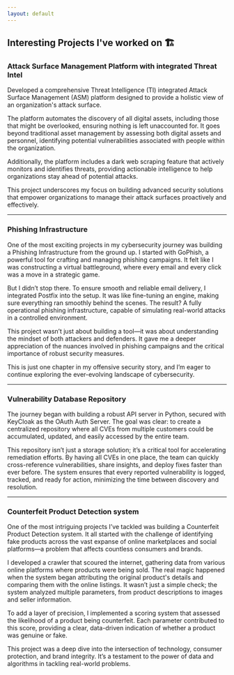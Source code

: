 ```yaml
---
layout: default
---
```



## Interesting Projects I've worked on 🏗

### Attack Surface Management Platform with integrated Threat Intel 
Developed a comprehensive Threat Intelligence (TI) integrated Attack Surface Management (ASM) platform designed to provide a holistic view of an organization's attack surface.

The platform automates the discovery of all digital assets, including those that might be overlooked, ensuring nothing is left unaccounted for. It goes beyond traditional asset management by assessing both digital assets and personnel, identifying potential vulnerabilities associated with people within the organization.

Additionally, the platform includes a dark web scraping feature that actively monitors and identifies threats, providing actionable intelligence to help organizations stay ahead of potential attacks.

This project underscores my focus on building advanced security solutions that empower organizations to manage their attack surfaces proactively and effectively.

* * *

### Phishing Infrastructure
One of the most exciting projects in my cybersecurity journey was building a Phishing Infrastructure from the ground up. I started with GoPhish, a powerful tool for crafting and managing phishing campaigns. It felt like I was constructing a virtual battleground, where every email and every click was a move in a strategic game.

But I didn’t stop there. To ensure smooth and reliable email delivery, I integrated Postfix into the setup. It was like fine-tuning an engine, making sure everything ran smoothly behind the scenes. The result? A fully operational phishing infrastructure, capable of simulating real-world attacks in a controlled environment.

This project wasn’t just about building a tool—it was about understanding the mindset of both attackers and defenders. It gave me a deeper appreciation of the nuances involved in phishing campaigns and the critical importance of robust security measures.

This is just one chapter in my offensive security story, and I’m eager to continue exploring the ever-evolving landscape of cybersecurity.


* * *

### Vulnerability Database Repository
The journey began with building a robust API server in Python, secured with KeyCloak as the OAuth Auth Server. The goal was clear: to create a centralized repository where all CVEs from multiple customers could be accumulated, updated, and easily accessed by the entire team.

This repository isn’t just a storage solution; it’s a critical tool for accelerating remediation efforts. By having all CVEs in one place, the team can quickly cross-reference vulnerabilities, share insights, and deploy fixes faster than ever before. The system ensures that every reported vulnerability is logged, tracked, and ready for action, minimizing the time between discovery and resolution.

* * *

### Counterfeit Product Detection system
One of the most intriguing projects I’ve tackled was building a Counterfeit Product Detection system. It all started with the challenge of identifying fake products across the vast expanse of online marketplaces and social platforms—a problem that affects countless consumers and brands.

I developed a crawler that scoured the internet, gathering data from various online platforms where products were being sold. The real magic happened when the system began attributing the original product's details and comparing them with the online listings. It wasn’t just a simple check; the system analyzed multiple parameters, from product descriptions to images and seller information.

To add a layer of precision, I implemented a scoring system that assessed the likelihood of a product being counterfeit. Each parameter contributed to this score, providing a clear, data-driven indication of whether a product was genuine or fake.

This project was a deep dive into the intersection of technology, consumer protection, and brand integrity. It’s a testament to the power of data and algorithms in tackling real-world problems.
